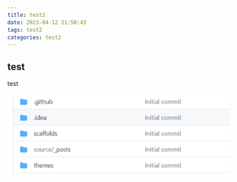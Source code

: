 ```yaml
---
title: test2
date: 2023-04-12 21:50:43
tags: test2
categories: test2
---
```




## test

test

![img](/img/1.png)
